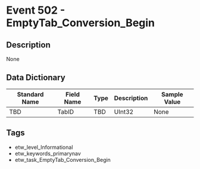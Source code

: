 # Event 502 - EmptyTab_Conversion_Begin

## Description
None

## Data Dictionary
|Standard Name|Field Name|Type|Description|Sample Value|
|---|---|---|---|---|
|TBD|TabID|TBD|UInt32|None|None|

## Tags
* etw_level_Informational
* etw_keywords_primarynav
* etw_task_EmptyTab_Conversion_Begin